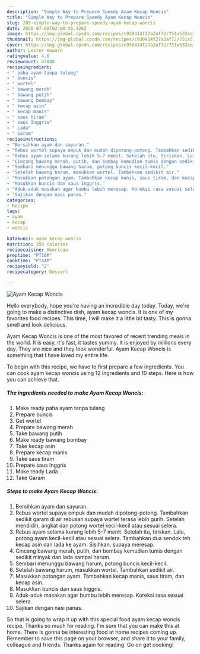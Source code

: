 ```yaml
---
description: "Simple Way to Prepare Speedy Ayam Kecap Woncis"
title: "Simple Way to Prepare Speedy Ayam Kecap Woncis"
slug: 289-simple-way-to-prepare-speedy-ayam-kecap-woncis
date: 2020-07-08T02:00:55.426Z
image: https://img-global.cpcdn.com/recipes/c930414f27a2af72/751x532cq70/ayam-kecap-woncis-foto-resep-utama.jpg
thumbnail: https://img-global.cpcdn.com/recipes/c930414f27a2af72/751x532cq70/ayam-kecap-woncis-foto-resep-utama.jpg
cover: https://img-global.cpcdn.com/recipes/c930414f27a2af72/751x532cq70/ayam-kecap-woncis-foto-resep-utama.jpg
author: Lester Howard
ratingvalue: 4.6
reviewcount: 47848
recipeingredient:
- " paha ayam tanpa tulang"
- " buncis"
- " wortel"
- " bawang merah"
- " bawang putih"
- " bawang bombay"
- " kecap asin"
- " kecap manis"
- " saus tiram"
- " saus Inggris"
- " Lada"
- " Garam"
recipeinstructions:
- "Bersihkan ayam dan sayuran."
- "Rebus wortel supaya empuk dan mudah dipotong-potong. Tambahkan sedikit garam di air rebusan supaya wortel terasa lebih gurih. Setelah mendidih, angkat dan potong wortel kecil-kecil atau sesuai selera."
- "Rebus ayam selama kurang lebih 5-7 menit. Setelah itu, tiriskan. Lalu, potong ayam kecil-kecil atau sesuai selera. Tambahkan dua sendok teh kecap asin dan lada ke ayam. Sisihkan, supaya meresap."
- "Cincang bawang merah, putih, dan bombay kemudian tumis dengan sedikit minyak dan lada sampai harum."
- "Sembari menunggu bawang harum, potong buncis kecil-kecil."
- "Setelah bawang harum, masukkan wortel. Tambahkan sedikit air."
- "Masukkan potongan ayam. Tambahkan kecap manis, saus tiram, dan kecap asin."
- "Masukkan buncis dan saus Inggris."
- "Aduk-aduk masakan agar bumbu lebih meresap. Koreksi rasa sesuai selera."
- "Sajikan dengan nasi panas."
categories:
- Recipe
tags:
- ayam
- kecap
- woncis

katakunci: ayam kecap woncis 
nutrition: 259 calories
recipecuisine: American
preptime: "PT16M"
cooktime: "PT44M"
recipeyield: "2"
recipecategory: Dessert

---
```



![Ayam Kecap Woncis](https://img-global.cpcdn.com/recipes/c930414f27a2af72/751x532cq70/ayam-kecap-woncis-foto-resep-utama.jpg)

Hello everybody, hope you're having an incredible day today. Today, we're going to make a distinctive dish, ayam kecap woncis. It is one of my favorites food recipes. This time, I will make it a little bit tasty. This is gonna smell and look delicious.

Ayam Kecap Woncis is one of the most favored of recent trending meals in the world. It is easy, it's fast, it tastes yummy. It is enjoyed by millions every day. They are nice and they look wonderful. Ayam Kecap Woncis is something that I have loved my entire life.




To begin with this recipe, we have to first prepare a few ingredients. You can cook ayam kecap woncis using 12 ingredients and 10 steps. Here is how you can achieve that.

<!--inarticleads1-->

##### The ingredients needed to make Ayam Kecap Woncis:

1. Make ready  paha ayam tanpa tulang
1. Prepare  buncis
1. Get  wortel
1. Prepare  bawang merah
1. Take  bawang putih
1. Make ready  bawang bombay
1. Take  kecap asin
1. Prepare  kecap manis
1. Take  saus tiram
1. Prepare  saus Inggris
1. Make ready  Lada
1. Take  Garam




<!--inarticleads2-->

##### Steps to make Ayam Kecap Woncis:

1. Bersihkan ayam dan sayuran.
1. Rebus wortel supaya empuk dan mudah dipotong-potong. Tambahkan sedikit garam di air rebusan supaya wortel terasa lebih gurih. Setelah mendidih, angkat dan potong wortel kecil-kecil atau sesuai selera.
1. Rebus ayam selama kurang lebih 5-7 menit. Setelah itu, tiriskan. Lalu, potong ayam kecil-kecil atau sesuai selera. Tambahkan dua sendok teh kecap asin dan lada ke ayam. Sisihkan, supaya meresap.
1. Cincang bawang merah, putih, dan bombay kemudian tumis dengan sedikit minyak dan lada sampai harum.
1. Sembari menunggu bawang harum, potong buncis kecil-kecil.
1. Setelah bawang harum, masukkan wortel. Tambahkan sedikit air.
1. Masukkan potongan ayam. Tambahkan kecap manis, saus tiram, dan kecap asin.
1. Masukkan buncis dan saus Inggris.
1. Aduk-aduk masakan agar bumbu lebih meresap. Koreksi rasa sesuai selera.
1. Sajikan dengan nasi panas.




So that is going to wrap it up with this special food ayam kecap woncis recipe. Thanks so much for reading. I'm sure that you can make this at home. There is gonna be interesting food at home recipes coming up. Remember to save this page on your browser, and share it to your family, colleague and friends. Thanks again for reading. Go on get cooking!
